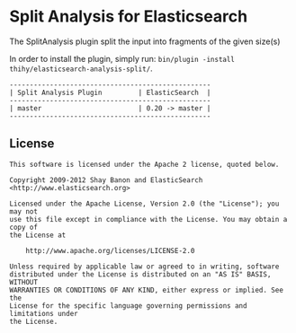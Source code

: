 Split Analysis for Elasticsearch
====================================

The SplitAnalysis plugin split the input into fragments of the given size(s)

In order to install the plugin, simply run: `bin/plugin -install thihy/elasticsearch-analysis-split/`.

    --------------------------------------------------
    | Split Analysis Plugin         | ElasticSearch  |
    --------------------------------------------------
    | master                        | 0.20 -> master |
    --------------------------------------------------

License
-------

    This software is licensed under the Apache 2 license, quoted below.

    Copyright 2009-2012 Shay Banon and ElasticSearch <http://www.elasticsearch.org>

    Licensed under the Apache License, Version 2.0 (the "License"); you may not
    use this file except in compliance with the License. You may obtain a copy of
    the License at

        http://www.apache.org/licenses/LICENSE-2.0

    Unless required by applicable law or agreed to in writing, software
    distributed under the License is distributed on an "AS IS" BASIS, WITHOUT
    WARRANTIES OR CONDITIONS OF ANY KIND, either express or implied. See the
    License for the specific language governing permissions and limitations under
    the License.
